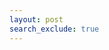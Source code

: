 ```yaml
---
layout: post
search_exclude: true
---
```


<script>
    async function getSP500() {
        const url = 'https://www.slickcharts.com/sp500';
        const response = await fetch(url);
        if (response.ok) {
            const text = await response.text();
            const parser = new DOMParser();
            const doc = parser.parseFromString(text, 'text/html');
            
            const stats = doc.querySelector('table.table.table-hover.table-borderless.table-sm');
            const rows = stats.querySelectorAll('tbody tr');
            const data = [];
            
            rows.forEach((row) => {
                const columns = row.querySelectorAll('td');
                const symbol = columns[0].textContent.trim();
                const name = columns[1].textContent.trim();
                const lastPrice = parseFloat(columns[2].textContent.trim().replace('$', ''));
                const change = parseFloat(columns[3].textContent.trim().replace('$', ''));
                const percentChange = parseFloat(columns[4].textContent.trim().replace('%', ''));
                data.push({ Symbol: symbol, Name: name, LastPrice: lastPrice, Change: change, PercentChange: percentChange });
            });
            return data;
        } else {
            throw new Error(`Failed to fetch data: ${response.status} ${response.statusText}`);
        }
    }
    getSP500()
        .then((data) => {
            console.log(data);
        })
        .catch((error) => {
            console.error(error);
        });
</script>



